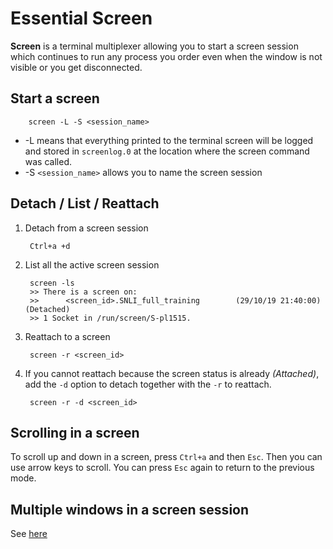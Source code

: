 # Essential Screen
**Screen** is a terminal multiplexer allowing you to start a screen session which continues to run any process you order even when the window is not visible or you get disconnected.

## Start a screen
		screen -L -S <session_name>

- -L means that everything printed to the terminal screen will be logged and stored in `screenlog.0` at the location where the screen command was called.
- -S `<session_name>` allows you to name the screen session

## Detach / List / Reattach
1. Detach from a screen session

		Ctrl+a +d
2. List all the active screen session

		screen -ls
		>> There is a screen on:
        >> 		<screen_id>.SNLI_full_training        (29/10/19 21:40:00)     (Detached)
		>> 1 Socket in /run/screen/S-pl1515.
3. Reattach to a screen

		screen -r <screen_id>

4. If you cannot reattach because the screen status is already *(Attached)*, add the `-d` option to detach together with the `-r` to reattach.

		screen -r -d <screen_id>

## Scrolling in a screen
To scroll up and down in a screen, press `Ctrl+a` and then `Esc`. Then you can use arrow keys to scroll. You can press `Esc` again to return to the previous mode.

## Multiple windows in a screen session

See [here](https://linuxize.com/post/how-to-use-linux-screen/#working-with-linux-screen-windows)